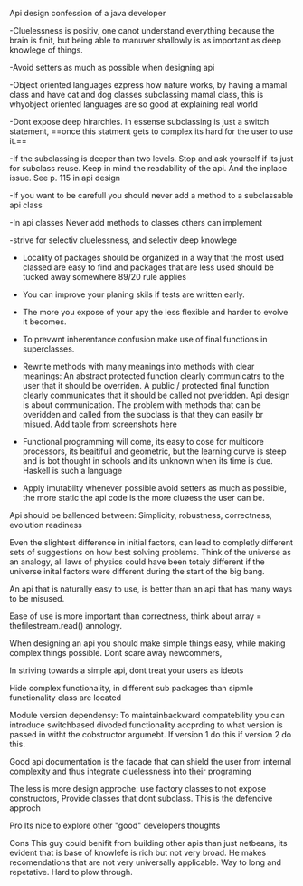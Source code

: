 Api design confession of a java developer 

-Cluelessness is positiv, one canot understand everything because the brain is finit, but being able to manuver shallowly is as important as deep knowlege of things.

-Avoid setters as much as possible when designing api

-Object oriented languages ezpress how nature works, by having a mamal class and have cat and dog classes subclassing mamal class, this is whyobject oriented languages are so good at explaining real world 

-Dont expose deep hirarchies. In essense subclassing is just a switch statement, ==once this statment gets to complex its hard for the user to use it.==

-If the subclassing is deeper than two levels. Stop and ask yourself if its just for subclass reuse. Keep in mind the readability of the api. And the inplace issue. See p. 115 in api design

-If you want to be carefull you should never add a method to a subclassable api class

-In api classes Never add methods to classes others can implement

-strive for selectiv cluelessness, and selectiv deep knowlege

- Locality of packages should be organized in a way that the most used classed are easy to find and packages that are less used should be tucked away somewhere 89/20 rule applies

- You can improve your planing skils if tests are written early.

- The more you expose of your apy the less flexible and harder to evolve it becomes.

- To prevwnt inherentance confusion make use of final functions in superclasses.

- Rewrite methods with many meanings into methods with clear meanings:
An abstract protected function clearly communicatrs to the user that it should be overriden.
A public / protected final function clearly communicates that it should be called not pveridden. Api design is about communication. The problem with methpds that can be overidden and called from the subclass  is that they can easily br misued.
Add table from screenshots here

- Functional programming will come, its easy to cose for multicore processors, its beaitifull and geometric, but the learning curve is steep and is bot thought in schools and its unknown when its time is due. Haskell is such a language

- Apply imutabilty whenever possible avoid setters as much as possible, the more static the api code is the more cluøess the user can be. 

Api should be ballenced between:
Simplicity, robustness, correctness, evolution readiness

Even the slightest difference in initial factors, can lead to completly different sets of suggestions on how best solving problems. Think of the universe as an analogy, all laws of physics could have been totaly different if the universe inital factors were different during the start of the big bang.

An api that is naturally easy to use, is better than an api that has many ways  to be misused.

Ease of use is more important than correctness, think about array = thefilestream.read() annology.

When designing an api you should make simple things easy, while making complex things possible. Dont scare away newcommers, 

In striving towards a simple api, dont treat your users as ideots

Hide complex functionality, in different sub packages than sipmle functionality class are located

Module version dependensy: To maintainbackward compatebility you can introduce switchbased divoded functionality accprding to what version is passed in witht the cobstructor argumebt. If version 1 do this if version 2 do this. 

Good api documentation is the facade that can shield the user from internal complexity and thus integrate cluelessness into their programing

The less is more design approche: use factory classes to not expose constructors, 
Provide classes that dont subclass. This is the defencive approch

Pro
Its nice to explore other "good" developers thoughts

Cons
This guy could benifit from building other apis than just netbeans, its evident that is base of knowlefe is rich but not very broad. He makes recomendations that are not very universally applicable.
Way to long and repetative.
Hard to plow through.
